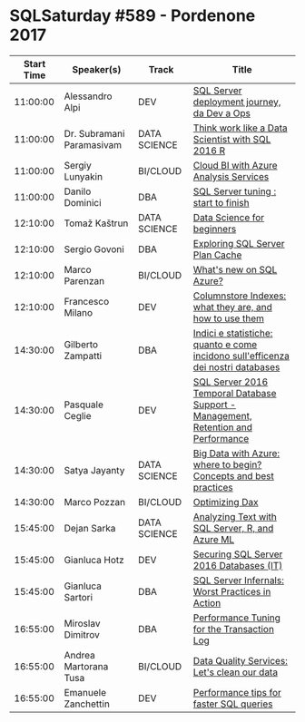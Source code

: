 # SQLSaturday #589 - Pordenone 2017
Start Time|Speaker(s)|Track|Title
---|---|---|---
11:00:00|Alessandro Alpi|DEV|[SQL Server deployment journey, da Dev a Ops](55059.md)
11:00:00|Dr. Subramani Paramasivam|DATA SCIENCE|[Think  work like a Data Scientist with SQL 2016 R](55095.md)
11:00:00|Sergiy Lunyakin|BI/CLOUD|[Cloud BI with Azure Analysis Services](56579.md)
11:00:00|Danilo Dominici|DBA|[SQL Server tuning : start to finish](57237.md)
12:10:00|Tomaž Kaštrun|DATA SCIENCE|[Data Science for beginners](55047.md)
12:10:00|Sergio Govoni|DBA|[Exploring SQL Server Plan Cache](57408.md)
12:10:00|Marco Parenzan|BI/CLOUD|[What's new on SQL Azure?](57868.md)
12:10:00|Francesco Milano|DEV|[Columnstore Indexes: what they are, and how to use them](59730.md)
14:30:00|Gilberto Zampatti|DBA|[Indici e statistiche: quanto e come incidono sull'efficenza dei nostri databases](57247.md)
14:30:00|Pasquale Ceglie|DEV|[SQL Server 2016 Temporal Database Support - Management, Retention and Performance](57286.md)
14:30:00|Satya Jayanty|DATA SCIENCE|[Big Data with Azure: where to begin? Concepts and best practices](57294.md)
14:30:00|Marco Pozzan|BI/CLOUD|[Optimizing Dax](57869.md)
15:45:00|Dejan Sarka|DATA SCIENCE|[Analyzing Text with SQL Server, R, and Azure ML](55045.md)
15:45:00|Gianluca Hotz|DEV|[Securing SQL Server 2016 Databases (IT)](57287.md)
15:45:00|Gianluca Sartori|DBA|[SQL Server Infernals: Worst Practices in Action](57377.md)
16:55:00|Miroslav Dimitrov|DBA|[Performance Tuning for the Transaction Log](56198.md)
16:55:00|Andrea Martorana Tusa|BI/CLOUD|[Data Quality Services: Let's clean our data](56242.md)
16:55:00|Emanuele Zanchettin|DEV|[Performance tips for faster SQL queries](57355.md)
